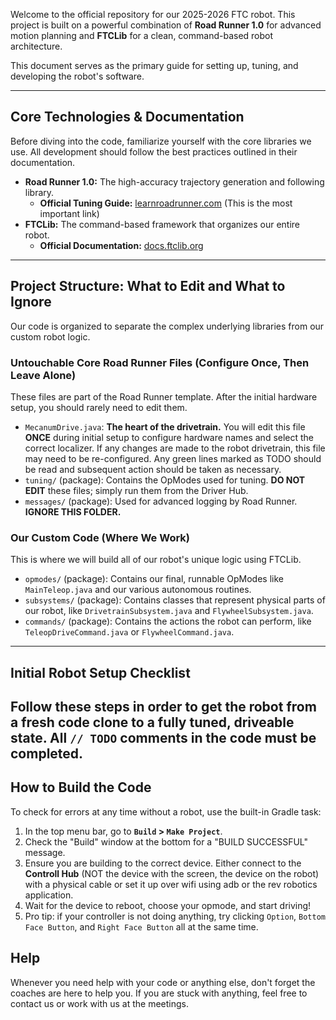 
Welcome to the official repository for our 2025-2026 FTC robot. This project is built on a powerful combination of **Road Runner 1.0** for advanced motion planning and **FTCLib** for a clean, command-based robot architecture.

This document serves as the primary guide for setting up, tuning, and developing the robot's software.

---

## Core Technologies & Documentation

Before diving into the code, familiarize yourself with the core libraries we use. All development should follow the best practices outlined in their documentation.

* **Road Runner 1.0:** The high-accuracy trajectory generation and following library.
    * **Official Tuning Guide:** [learnroadrunner.com](https://rr.brott.dev/docs/v1-0/tuning/) (This is the most important link)
* **FTCLib:** The command-based framework that organizes our entire robot.
    * **Official Documentation:** [docs.ftclib.org](https://docs.ftclib.org/ftclib/)

---

## Project Structure: What to Edit and What to Ignore

Our code is organized to separate the complex underlying libraries from our custom robot logic.

###  Untouchable Core Road Runner Files (Configure Once, Then Leave Alone)

These files are part of the Road Runner template. After the initial hardware setup, you should rarely need to edit them.

* `MecanumDrive.java`: **The heart of the drivetrain.** You will edit this file **ONCE** during initial setup to configure hardware names and select the correct localizer. If any changes are made to the robot drivetrain, this file may need to be re-configured. Any green lines marked as TODO should be read and subsequent action should be taken as necessary.
* `tuning/` (package): Contains the OpModes used for tuning. **DO NOT EDIT** these files; simply run them from the Driver Hub.
* `messages/` (package): Used for advanced logging by Road Runner. **IGNORE THIS FOLDER.**

### Our Custom Code (Where We Work)

This is where we will build all of our robot's unique logic using FTCLib.

* `opmodes/` (package): Contains our final, runnable OpModes like `MainTeleop.java` and our various autonomous routines.
* `subsystems/` (package): Contains classes that represent physical parts of our robot, like `DrivetrainSubsystem.java` and `FlywheelSubsystem.java`.
* `commands/` (package): Contains the actions the robot can perform, like `TeleopDriveCommand.java` or `FlywheelCommand.java`.

---

## Initial Robot Setup Checklist

Follow these steps in order to get the robot from a fresh code clone to a fully tuned, driveable state. **All `// TODO` comments in the code must be completed.**
---

## How to Build the Code

To check for errors at any time without a robot, use the built-in Gradle task:

1.  In the top menu bar, go to **`Build` > `Make Project`**.
2.  Check the "Build" window at the bottom for a "BUILD SUCCESSFUL" message.
3. Ensure you are building to the correct device. Either connect to the **Controll Hub** (NOT the device with the screen, the device on the robot) with a physical cable or set it up over wifi using adb or the rev robotics application.
4. Wait for the device to reboot, choose your opmode, and start driving!
5. Pro tip: if your controller is not doing anything, try clicking `Option`, `Bottom Face Button`, and `Right Face Button` all at the same time.

## Help
Whenever you need help with your code or anything else, don't forget the coaches are here to help you. If you are stuck with anything, feel free to contact us or work with us at the meetings.



